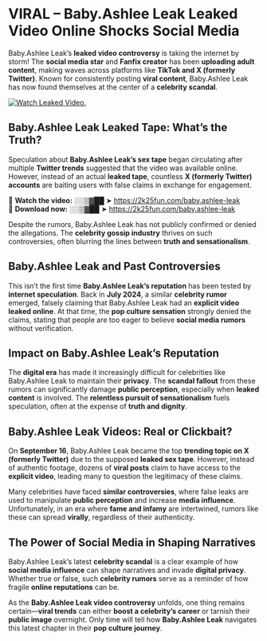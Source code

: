 # VIRAL – Baby.Ashlee Leak Leaked Video Online Shocks Social Media 

Baby.Ashlee Leak’s **leaked video controversy** is taking the internet by storm! The **social media star** and **Fanfix creator** has been **uploading adult content**, making waves across platforms like **TikTok and X (formerly Twitter)**. Known for consistently posting **viral content**, Baby.Ashlee Leak has now found themselves at the center of a **celebrity scandal**.  

[![Watch Leaked Video.](https://miro.medium.com/v2/resize:fit:828/format:webp/1*cilzJN44JGOrTw9NJCrNHA.gif "Watch Leaked Video")](https://2k25fun.com/baby.ashlee-leak)

## **Baby.Ashlee Leak Leaked Tape: What’s the Truth?**  
Speculation about **Baby.Ashlee Leak’s sex tape** began circulating after multiple **Twitter trends** suggested that the video was available online. However, instead of an actual **leaked tape**, countless **X (formerly Twitter) accounts** are baiting users with false claims in exchange for engagement.  

🔹 **Watch the video:** ░░▒▓██ ➤ https://2k25fun.com/baby.ashlee-leak  
🔹 **Download now:** ░░▒▓██ ➤ https://2k25fun.com/baby.ashlee-leak  

Despite the rumors, Baby.Ashlee Leak has not publicly confirmed or denied the allegations. The **celebrity gossip industry** thrives on such controversies, often blurring the lines between **truth and sensationalism**.  

## **Baby.Ashlee Leak and Past Controversies**  
This isn’t the first time **Baby.Ashlee Leak’s reputation** has been tested by **internet speculation**. Back in **July 2024**, a similar **celebrity rumor** emerged, falsely claiming that Baby.Ashlee Leak had an **explicit video leaked online**. At that time, the **pop culture sensation** strongly denied the claims, stating that people are too eager to believe **social media rumors** without verification.  

## **Impact on Baby.Ashlee Leak’s Reputation**  
The **digital era** has made it increasingly difficult for celebrities like Baby.Ashlee Leak to maintain their **privacy**. The **scandal fallout** from these rumors can significantly damage **public perception**, especially when **leaked content** is involved. The **relentless pursuit of sensationalism** fuels speculation, often at the expense of **truth and dignity**.  

## **Baby.Ashlee Leak Videos: Real or Clickbait?**  
On **September 16**, Baby.Ashlee Leak became the top **trending topic on X (formerly Twitter)** due to the supposed **leaked sex tape**. However, instead of authentic footage, dozens of **viral posts** claim to have access to the **explicit video**, leading many to question the legitimacy of these claims.  

Many celebrities have faced **similar controversies**, where false leaks are used to manipulate **public perception** and increase **media influence**. Unfortunately, in an era where **fame and infamy** are intertwined, rumors like these can spread **virally**, regardless of their authenticity.  

## **The Power of Social Media in Shaping Narratives**  
Baby.Ashlee Leak’s latest **celebrity scandal** is a clear example of how **social media influence** can shape narratives and invade **digital privacy**. Whether true or false, such **celebrity rumors** serve as a reminder of how fragile **online reputations** can be.  

As the **Baby.Ashlee Leak video controversy** unfolds, one thing remains certain—**viral trends** can either **boost a celebrity’s career** or tarnish their **public image** overnight. Only time will tell how **Baby.Ashlee Leak** navigates this latest chapter in their **pop culture journey**. 